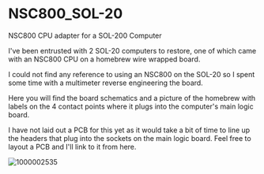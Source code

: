 # NSC800_SOL-20
NSC800 CPU adapter for a SOL-200 Computer

I've been entrusted with 2 SOL-20 computers to restore, one of which came with an NSC800 CPU on a homebrew wire wrapped board.

I could not find any reference to using an NSC800 on the SOL-20 so I spent some time with a multimeter reverse engineering the board.

Here you will find the board schematics and a picture of the homebrew with labels on the 4 contact points where it plugs into the computer's main logic board.

I have not laid out a PCB for this yet as it would take a bit of time to line up the headers that plug into the sockets on the main logic board. Feel free to layout a PCB and I'll link to it from here.

![1000002535](https://github.com/user-attachments/assets/cc4635c0-7cd2-40c3-8db2-ed6d4e008cb6)

